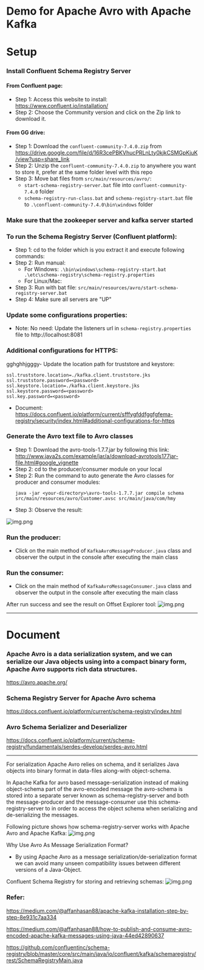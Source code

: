 # Demo for Apache Avro with Apache Kafka

# Setup
### Install Confluent Schema Registry Server
#### From Confluent page:
- Step 1: Access this website to install: https://www.confluent.io/installation/
- Step 2: Choose the Community version and click on the Zip link to download it.
#### From GG drive:
- Step 1: Download the `confluent-community-7.4.0.zip` from https://drive.google.com/file/d/16R3cePBKVhucPRLnLty0kjkCSMGpKjuK/view?usp=share_link
- Step 2: Unzip the `confluent-community-7.4.0.zip` to anywhere you want to store it, prefer at the same folder level with this repo
- Step 3: Move bat files from `src/main/resources/avro/`:
  - `start-schema-registry-server.bat` file into `confluent-community-7.4.0` folder
  - `schema-registry-run-class.bat` and `schema-registry-start.bat` file to `.\confluent-community-7.4.0\bin\windows` folder

### Make sure that the zookeeper server and kafka server started

### To run the Schema Registry Server (Confluent platform):
- Step 1: cd to the folder which is you extract it and execute following commands:
- Step 2: Run manual:
  - For Windows: `.\bin\windows\schema-registry-start.bat .\etc\schema-registry\schema-registry.properties`
  - For Linux/Mac: 
- Step 3: Run with bat file: `src/main/resources/avro/start-schema-registry-server.bat`
- Step 4: Make sure all servers are "UP"

### Update some configurations properties:
- Note: No need: Update the listeners url in `schema-registry.properties` file to http://localhost:8081

### Additional configurations for HTTPS:
gghghhjgggy- Update the location path for truststore and keystore:
  ```
  ssl.truststore.location=./kafka.client.truststore.jks
  ssl.truststore.password=<password>
  ssl.keystore.location=./kafka.client.keystore.jks
  ssl.keystore.password=<password>
  ssl.key.password=<password>
  ```
- Document: https://docs.confluent.io/platform/current/sfffygfddfggfgfema-registry/security/index.html#additional-configurations-for-https

### Generate the Avro text file to Avro classes
- Step 1: Download the avro-tools-1.7.7.jar by following this link: http://www.java2s.com/example/jar/a/download-avrotools177jar-file.html#google_vignette
- Step 2: cd to the producer/consumer module on your local
- Step 2: Run the command to auto generate the Avro classes for producer and consumer modules:
  ```
  java -jar <your-directory>\avro-tools-1.7.7.jar compile schema src/main/resources/avro/Customer.avsc src/main/java/com/hmy
  ```
- Step 3: Observe the result:

![img.png](auto-generate-avro-class-producer-consumer.png)

### Run the producer:
- Click on the main method of `KafkaAvroMessageProducer.java` class and observer the output in the console after executing the main class

### Run the consumer:
- Click on the main method of `KafkaAvroMessageConsumer.java` class and observer the output in the console after executing the main class

After run success and see the result on Offset Explorer tool:
![img.png](src/main/resources/images/success-run-producer-consumer-msg.png)

---
# Document
### Apache Avro is a data serialization system, and we can serialize our Java objects using into a compact binary form, Apache Avro supports rich data structures.
https://avro.apache.org/

### Schema Registry Server for Apache Avro schema
https://docs.confluent.io/platform/current/schema-registry/index.html

### Avro Schema Serializer and Deserializer
https://docs.confluent.io/platform/current/schema-registry/fundamentals/serdes-develop/serdes-avro.html

---
For serialization Apache Avro relies on schema, and it serializes Java objects
into binary format in data-files along-with object-schema.

In Apache Kafka for avro based message-serialization instead of making object-schema part of the avro-encoded message
the avro-schema is stored into a separate server known as schema-registry-server and both the message-producer and 
the message-consumer use this schema-registry-server to in order to access the object schema 
when serializing and de-serializing the messages.

Following picture shows how schema-registry-server works with Apache Avro and Apache Kafka:
![img.png](src/main/resources/images/schema-registry-server-works-with-avro-and-kafka.png)

Why Use Avro As Message Serialization Format?
- By using Apache Avro as a message serialization/de-serialization format we can avoid many unseen compatibility issues 
between different versions of a Java-Object.

Confluent Schema Registry for storing and retrieving schemas:
![img.png](src/main/resources/images/confluent-schema-registry-for-storing-and-retrieving-schemas.png)

### Refer:
https://medium.com/@affanhasan88/apache-kafka-installation-step-by-step-8e931c7aa334

https://medium.com/@affanhasan88/how-to-publish-and-consume-avro-encoded-apache-kafka-messages-using-java-44ed42890637

https://github.com/confluentinc/schema-registry/blob/master/core/src/main/java/io/confluent/kafka/schemaregistry/rest/SchemaRegistryMain.java
